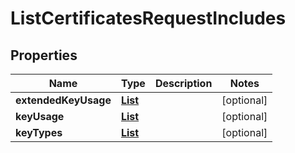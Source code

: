 

# ListCertificatesRequestIncludes


## Properties

| Name | Type | Description | Notes |
|------------ | ------------- | ------------- | -------------|
|**extendedKeyUsage** | [**List**](List.md) |  |  [optional] |
|**keyUsage** | [**List**](List.md) |  |  [optional] |
|**keyTypes** | [**List**](List.md) |  |  [optional] |



